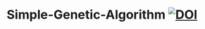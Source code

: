 # Simple-Genetic-Algorithm [![DOI](https://zenodo.org/badge/DOI/10.5281/zenodo.7096663.svg)](https://doi.org/10.5281/zenodo.7096663)

